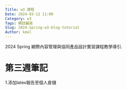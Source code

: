 ```yaml
---
Title: w3 課程
Date: 2024-03-12 11:00
Category: w3
Tags: 網誌編寫
Slug: 2024-Spring-w3-blog-tutorial
Author: kmol
---
```

2024 Spring 網際內容管理與協同產品設計實習課程教學導引.

<!-- PELICAN_END_SUMMARY -->
# 第三週筆記

1.添加latex報告至個人倉儲